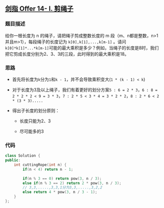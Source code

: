 ## [剑指 Offer 14- I. 剪绳子](https://leetcode.cn/problems/jian-sheng-zi-lcof/)

### 题目描述

给你一根长度为 n 的绳子，请把绳子剪成整数长度的 m 段（m、n都是整数，n>1并且m>1），每段绳子的长度记为 `k[0],k[1],...,k[m-1]` 。请问` k[0]*k[1]*...*k[m-1] `可能的最大乘积是多少？例如，当绳子的长度是8时，我们把它剪成长度分别为2、3、3的三段，此时得到的最大乘积是18。

### 思路

- 首先将长度为`k`分为`1`和`k - 1`，并不会导致乘积变大(`1 * (k - 1) < k`)
- 对于长度为3及以上绳子，我们有着更好的划分方案`5 : 6 = 2 * 3`，`6 : 8 = 2 * 2 * 2 < 9 = 3 * 3`，`7 : 2 * 5 < 3 * 4 = 3 * 2 * 2`，`8 : 2 * 6 < 2 * (3 * 3).....`

- 得出子长度的划分原则：

  - 长度只能为2、3

  - 尽可能多的3

### 代码

```c++
class Solution {
public:
    int cuttingRope(int n) {
        if(n < 4) return n - 1;
        
        if(n % 3 == 0) return pow(3, n / 3);
        else if(n % 3 == 2) return 2 * pow(3, n / 3);
        // 3,3,.....,3,3,1分为3,3,.....,3,2,2
        else return 4 * pow(3, n / 3 - 1);
    }
};
```